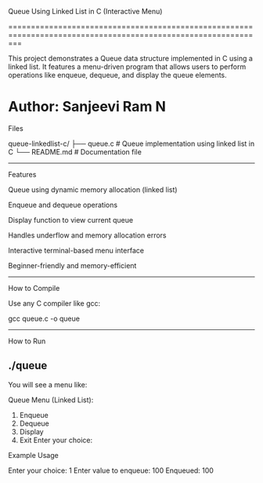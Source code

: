 Queue Using Linked List in C (Interactive Menu)

===============================================================================================================

This project demonstrates a Queue data structure implemented in C using a linked list. It features a menu-driven program that allows users to perform operations like enqueue, dequeue, and display the queue elements.

Author: Sanjeevi Ram N
===============================================================================================================
Files

queue-linkedlist-c/
├── queue.c       # Queue implementation using linked list in C
└── README.md     # Documentation file
______________________________________________________________________________________________________________
Features

Queue using dynamic memory allocation (linked list)

Enqueue and dequeue operations

Display function to view current queue

Handles underflow and memory allocation errors

Interactive terminal-based menu interface

Beginner-friendly and memory-efficient
________________________________________________________________________________________________________________
How to Compile

Use any C compiler like gcc:

gcc queue.c -o queue
________________________________________________________________________________________________________________
How to Run

./queue
----------------------------------------------------------------------------------------------------------------
You will see a menu like:

Queue Menu (Linked List):
1. Enqueue
2. Dequeue
3. Display
4. Exit
Enter your choice:

Example Usage

Enter your choice: 1
Enter value to enqueue: 100
Enqueued: 100



